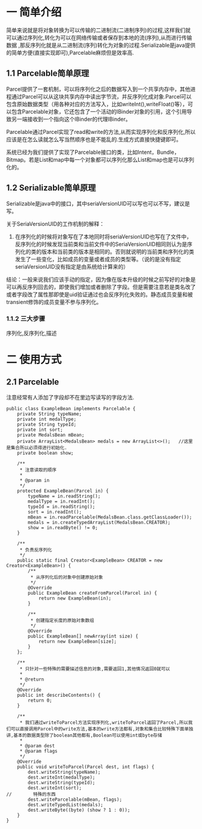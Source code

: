 # 一 简单介绍

简单来说就是将对象转换为可以传输的二进制流(二进制序列)的过程,这样我们就可以通过序列化,转化为可以在网络传输或者保存到本地的流(序列),从而进行传输数据 ,那反序列化就是从二进制流(序列)转化为对象的过程.Serializable是java提供的简单方便(直接实现即可),Parcelable麻烦但是效率高.

## 1.1 Parcelable简单原理

Parcel提供了一套机制，可以将序列化之后的数据写入到一个共享内存中，其他进程通过Parcel可以从这块共享内存中读出字节流，并反序列化成对象.Parcel可以包含原始数据类型（用各种对应的方法写入，比如writeInt(),writeFloat()等），可以包含Parcelable对象，它还包含了一个活动的IBinder对象的引用，这个引用导致另一端接收到一个指向这个IBinder的代理IBinder。 

Parcelable通过Parcel实现了read和write的方法,从而实现序列化和反序列化,所以应该是在怎么读就怎么写当然顺序也是不能乱的.生成方式直接快捷键即可。

系统已经为我们提供了实现了Parcelable接口的类，比如Intent，Bundle，Bitmap。若是List和map中每一个对象都可以序列化那么List和map也是可以序列化的。

## 1.2 Serializable简单原理

Serializable是java中的接口，其中seriaVersionUID可以写也可以不写，建议是写。

关于SeriaVersionUID的工作机制的解释：

1. 在序列化的时候将对象写在了本地同时将seriaVersionUID也写在了文件中，反序列化的时候发现当前类和当前文件中的SeriaVersionUID相同则认为是序列化的类的版本和当前类的版本是相同的。否则就说明的当前类和序列化的类发生了一些变化，比如成员的变量或者成员的类型等。（说的是没有指定seriaVersionUID没有指定是由系统给计算来的）

结论：一般来说我们应该手动的指定，因为像在版本升级的时候之前写好的对象是可以再反序列回去的，即使我们增加或者删除了字段。但是需要注意若是类名改了或者字段改了属性那即使是uid验证通过也会反序列化失败的。静态成员变量和被transient修饰的成员变量不参与序列化。

### 1.1.2 三大步骤

序列化,反序列化,描述 

# 二 使用方式

## 2.1 Parcelable

注意经常有人添加了字段却不在里边写读写的字段方法.
 
	public class ExampleBean implements Parcelable {
	    private String typeName;
	    private int medalType;
	    private String typeId;
	    private int sort;
	    private MedalsBean mBean;
	    private ArrayList<MedalsBean> medals = new ArrayList<>();   //这里是集合所以必须得进行初始化.
	    private boolean show;
	
	    /**
	     * 注意读取的顺序
	     *
	     * @param in
	     */
	    protected ExampleBean(Parcel in) {
	        typeName = in.readString();
	        medalType = in.readInt();
	        typeId = in.readString();
	        sort = in.readInt();
	        mBean = in.readParcelable(MedalsBean.class.getClassLoader());
	        medals = in.createTypedArrayList(MedalsBean.CREATOR);
	        show = in.readByte() != 0;
	    }
	
	    /**
	     * 负责反序列化
	     */
	    public static final Creator<ExampleBean> CREATOR = new Creator<ExampleBean>() {
	        /**
	         * 从序列化后的对象中创建原始对象
	         */
	        @Override
	        public ExampleBean createFromParcel(Parcel in) {
	            return new ExampleBean(in);
	        }
	
	        /**
	         * 创建指定长度的原始对象数组
	         */
	        @Override
	        public ExampleBean[] newArray(int size) {
	            return new ExampleBean[size];
	        }
	    };
	
	    /**
	     * 只针对一些特殊的需要描述信息的对象,需要返回1,其他情况返回0就可以
	     *
	     * @return
	     */
	    @Override
	    public int describeContents() {
	        return 0;
	    }
	
	    /**
	     * 我们通过writeToParcel方法实现序列化,writeToParcel返回了Parcel,所以我们可以直接调用Parcel中的write方法,基本的write方法都有,对象和集合比较特殊下面单独讲,基本的数据类型除了boolean其他都有,Boolean可以使用int或byte存储
	     *
	     * @param dest
	     * @param flags
	     */
	    @Override
	    public void writeToParcel(Parcel dest, int flags) {
	        dest.writeString(typeName);
	        dest.writeInt(medalType);
	        dest.writeString(typeId);
	        dest.writeInt(sort);
	//        特殊的东西
	        dest.writeParcelable(mBean, flags);
	        dest.writeTypedList(medals);
	        dest.writeByte((byte) (show ? 1 : 0));
	    }
	}

